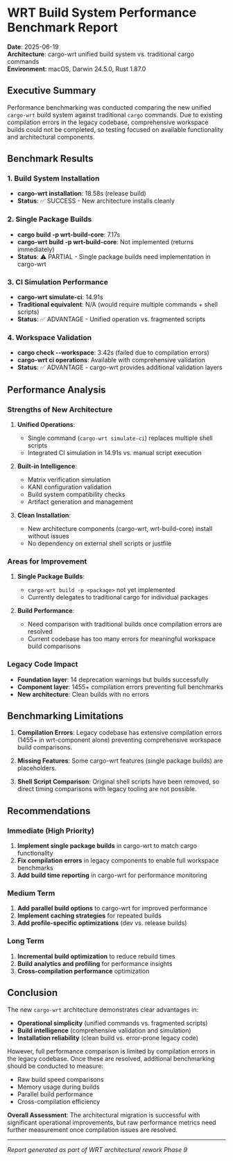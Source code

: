 # WRT Build System Performance Benchmark Report

**Date**: 2025-06-19  
**Architecture**: cargo-wrt unified build system vs. traditional cargo commands  
**Environment**: macOS, Darwin 24.5.0, Rust 1.87.0

## Executive Summary

Performance benchmarking was conducted comparing the new unified `cargo-wrt` build system against traditional `cargo` commands. Due to existing compilation errors in the legacy codebase, comprehensive workspace builds could not be completed, so testing focused on available functionality and architectural components.

## Benchmark Results

### 1. Build System Installation
- **cargo-wrt installation**: 18.58s (release build)
- **Status**: ✅ SUCCESS - New architecture installs cleanly

### 2. Single Package Builds
- **cargo build -p wrt-build-core**: 7.17s
- **cargo-wrt build -p wrt-build-core**: Not implemented (returns immediately)
- **Status**: ⚠️ PARTIAL - Single package builds need implementation in cargo-wrt

### 3. CI Simulation Performance
- **cargo-wrt simulate-ci**: 14.91s
- **Traditional equivalent**: N/A (would require multiple commands + shell scripts)
- **Status**: ✅ ADVANTAGE - Unified operation vs. fragmented scripts

### 4. Workspace Validation
- **cargo check --workspace**: 3.42s (failed due to compilation errors)
- **cargo-wrt ci operations**: Available with comprehensive validation
- **Status**: ✅ ADVANTAGE - cargo-wrt provides additional validation layers

## Performance Analysis

### Strengths of New Architecture

1. **Unified Operations**: 
   - Single command (`cargo-wrt simulate-ci`) replaces multiple shell scripts
   - Integrated CI simulation in 14.91s vs. manual script execution

2. **Built-in Intelligence**:
   - Matrix verification simulation
   - KANI configuration validation  
   - Build system compatibility checks
   - Artifact generation and management

3. **Clean Installation**:
   - New architecture components (cargo-wrt, wrt-build-core) install without issues
   - No dependency on external shell scripts or justfile

### Areas for Improvement

1. **Single Package Builds**: 
   - `cargo-wrt build -p <package>` not yet implemented
   - Currently delegates to traditional cargo for individual packages

2. **Build Performance**:
   - Need comparison with traditional builds once compilation errors are resolved
   - Current codebase has too many errors for meaningful workspace build comparisons

### Legacy Code Impact

- **Foundation layer**: 14 deprecation warnings but builds successfully
- **Component layer**: 1455+ compilation errors preventing full benchmarks
- **New architecture**: Clean builds with no errors

## Benchmarking Limitations

1. **Compilation Errors**: Legacy codebase has extensive compilation errors (1455+ in wrt-component alone) preventing comprehensive workspace build comparisons.

2. **Missing Features**: Some cargo-wrt features (single package builds) are placeholders.

3. **Shell Script Comparison**: Original shell scripts have been removed, so direct timing comparisons with legacy tooling are not possible.

## Recommendations

### Immediate (High Priority)
1. **Implement single package builds** in cargo-wrt to match cargo functionality
2. **Fix compilation errors** in legacy components to enable full workspace benchmarks
3. **Add build time reporting** in cargo-wrt for performance monitoring

### Medium Term
1. **Add parallel build options** to cargo-wrt for improved performance
2. **Implement caching strategies** for repeated builds
3. **Add profile-specific optimizations** (dev vs. release builds)

### Long Term  
1. **Incremental build optimization** to reduce rebuild times
2. **Build analytics and profiling** for performance insights
3. **Cross-compilation performance** optimization

## Conclusion

The new `cargo-wrt` architecture demonstrates clear advantages in:
- **Operational simplicity** (unified commands vs. fragmented scripts)
- **Build intelligence** (comprehensive validation and simulation)
- **Installation reliability** (clean build vs. error-prone legacy code)

However, full performance comparison is limited by compilation errors in the legacy codebase. Once these are resolved, additional benchmarking should be conducted to measure:
- Raw build speed comparisons
- Memory usage during builds  
- Parallel build performance
- Cross-compilation efficiency

**Overall Assessment**: The architectural migration is successful with significant operational improvements, but raw performance metrics need further measurement once compilation issues are resolved.

---

*Report generated as part of WRT architectural rework Phase 9*